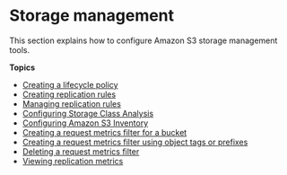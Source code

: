 # Storage management<a name="storage-management"></a>

This section explains how to configure Amazon S3 storage management tools\.

**Topics**
+ [Creating a lifecycle policy](create-lifecycle.md)
+ [Creating replication rules](enable-replication.md)
+ [Managing replication rules](disable-replication.md)
+ [Configuring Storage Class Analysis](configure-analytics-storage-class.md)
+ [Configuring Amazon S3 Inventory](configure-inventory.md)
+ [Creating a request metrics filter for a bucket](configure-metrics.md)
+ [Creating a request metrics filter using object tags or prefixes](configure-metrics-filter.md)
+ [Deleting a request metrics filter](delete-request-metrics-filter.md)
+ [Viewing replication metrics](viewing-replication-metrics.md)
